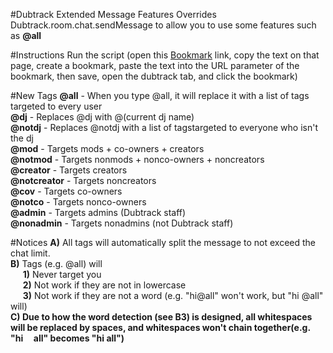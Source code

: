 #Dubtrack Extended Message Features
Overrides Dubtrack.room.chat.sendMessage to allow you to use some features such as <b>@all</b>

#Instructions
Run the script (open this <a href="https://rawgit.com/fatboysraidmcdonalds/Dutrack-Extended-Message-Features/master/Bookmark.js" target="_blank">Bookmark</a> link, copy the text on that page, create a bookmark, paste the text into the URL parameter of the bookmark, then save, open the dubtrack tab, and click the bookmark)

#New Tags
<b>@all</b> - When you type @all, it will replace it with a list of tags targeted to every user <br />
<b>@dj</b> - Replaces @dj with @(current dj name) <br />
<b>@notdj</b> - Replaces @notdj with a list of tagstargeted to everyone who isn't the dj <br />
<b>@mod</b> - Targets mods + co-owners + creators <br />
<b>@notmod</b> - Targets nonmods + nonco-owners + noncreators <br />
<b>@creator</b> - Targets creators <br />
<b>@notcreator</b> - Targets noncreators <br />
<b>@cov</b> - Targets co-owners <br />
<b>@notco</b> - Targets nonco-owners <br />
<b>@admin</b> - Targets admins (Dubtrack staff) <br />
<b>@nonadmin</b> - Targets nonadmins (not Dubtrack staff) <br />

#Notices
<b>A)</b> All tags will automatically split the message to not exceed the chat limit. <br />
<b>B)</b> Tags (e.g. @all) will <br />
&nbsp;&nbsp;&nbsp;&nbsp;&nbsp;<b>1)</b> Never target you <br />
&nbsp;&nbsp;&nbsp;&nbsp;&nbsp;<b>2)</b> Not work if they are not in lowercase <br />
&nbsp;&nbsp;&nbsp;&nbsp;&nbsp;<b>3)</b> Not work if they are not a word (e.g. "hi@all" won't work, but "hi @all" will) <br />
<b>C) Due to how the word detection (see <b>B3</b>) is designed, all whitespaces will be replaced by spaces, and whitespaces won't chain together(e.g. "hi&nbsp;&nbsp;&nbsp;&nbsp;&nbsp;all" becomes "hi&nbsp;all") <br />

